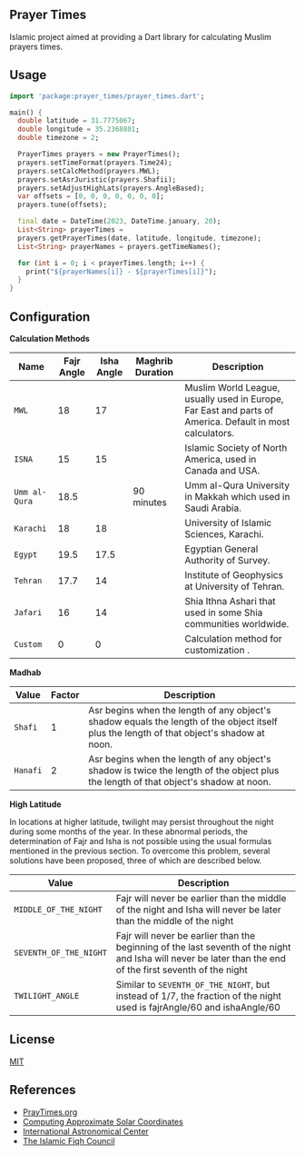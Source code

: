 ## Prayer Times

Islamic project aimed at providing a Dart library for calculating Muslim prayers times.

## Usage

```dart
import 'package:prayer_times/prayer_times.dart';

main() {
  double latitude = 31.7775067;
  double longitude = 35.2368801;
  double timezone = 2;

  PrayerTimes prayers = new PrayerTimes();
  prayers.setTimeFormat(prayers.Time24);
  prayers.setCalcMethod(prayers.MWL);
  prayers.setAsrJuristic(prayers.Shafii);
  prayers.setAdjustHighLats(prayers.AngleBased);
  var offsets = [0, 0, 0, 0, 0, 0, 0];
  prayers.tune(offsets);

  final date = DateTime(2023, DateTime.january, 20);
  List<String> prayerTimes =
  prayers.getPrayerTimes(date, latitude, longitude, timezone);
  List<String> prayerNames = prayers.getTimeNames();

  for (int i = 0; i < prayerTimes.length; i++) {
    print("${prayerNames[i]} - ${prayerTimes[i]}");
  }
}
```

## Configuration

**Calculation Methods**

| Name          | Fajr Angle | Isha Angle | Maghrib Duration | Description                                                                                              |
|---------------|------------|------------|------------------|----------------------------------------------------------------------------------------------------------|
| `MWL`         | 18         | 17         |                  | Muslim World League, usually used in Europe, Far East and parts of America. Default in most calculators. |
| `ISNA`        | 15         | 15         |                  | Islamic Society of North America, used in Canada and USA.                                                |
| `Umm al-Qura` | 18.5       |            | 90 minutes       | Umm al-Qura University in Makkah which used in Saudi Arabia.                                             |
| `Karachi`     | 18         | 18         |                  | University of Islamic Sciences, Karachi.                                                                 |
| `Egypt`       | 19.5       | 17.5       |                  | Egyptian General Authority of Survey.                                                                    |
| `Tehran`      | 17.7       | 14         |                  | Institute of Geophysics at University of Tehran.                                                         |
| `Jafari`      | 16         | 14         |                  | Shia Ithna Ashari that used in some Shia communities worldwide.                                          |
| `Custom`      | 0          | 0          |                  | Calculation method for customization .                                                                   |

**Madhab**

| Value    | Factor | Description                                                                                                                               |
|----------|--------|-------------------------------------------------------------------------------------------------------------------------------------------|
| `Shafi`  | 1      | Asr begins when the length of any object's shadow equals the length of the object itself plus the length of that object's shadow at noon. |
| `Hanafi` | 2      | Asr begins when the length of any object's shadow is twice the length of the object plus the length of that object's shadow at noon.      |

**High Latitude**

In locations at higher latitude, twilight may persist throughout the night during some months of the
year. In these abnormal periods, the determination of Fajr and Isha is not possible using the usual
formulas mentioned in the previous section. To overcome this problem, several solutions have been
proposed, three of which are described below.

| Value                  | Description                                                                                                                                                |
|------------------------|------------------------------------------------------------------------------------------------------------------------------------------------------------|
| `MIDDLE_OF_THE_NIGHT`  | Fajr will never be earlier than the middle of the night and Isha will never be later than the middle of the night                                          |
| `SEVENTH_OF_THE_NIGHT` | Fajr will never be earlier than the beginning of the last seventh of the night and Isha will never be later than the end of the first seventh of the night |
| `TWILIGHT_ANGLE`       | Similar to `SEVENTH_OF_THE_NIGHT`, but instead of 1/7, the fraction of the night used is fajrAngle/60 and ishaAngle/60                                     |

## License

[MIT](https://choosealicense.com/licenses/mit/)


## References

* [PrayTimes.org](http://praytimes.org/calculation)
* [Computing Approximate Solar Coordinates](https://aa.usno.navy.mil/faq/sun_approx)
* [International Astronomical Center](https://www.astronomycenter.net/latitude.html)
* [The Islamic Fiqh Council](https://ar.themwl.org/node/48)